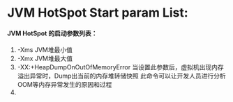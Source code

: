 # JVM HotSpot Start param List:
#### JVM HotSpot 的启动参数列表：
1. -Xms JVM堆最小值
2. -Xmx JVM堆最大值
3. -XX:+HeapDumpOnOutOfMemoryError
    当设置此参数后，虚拟机出现内存溢出异常时，Dump出当前的内存堆转储快照
    此命令可以让开发人员进行分析OOM等内存异常发生的原因和过程
4.